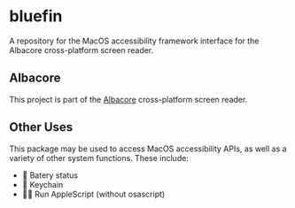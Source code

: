 # bluefin
A repository for the MacOS accessibility framework interface for the Albacore cross-platform screen reader.
## Albacore
This project is part of the [Albacore](https://github.com/cobdfamily/albacore) cross-platform screen reader.
## Other Uses
This package may be used to access MacOS accessibility APIs, as well as a variety of other system functions. These include:

+ 🔋 Batery status
+ 🔐 Keychain
+ 🏃🏾 Run AppleScript (without osascript)
